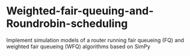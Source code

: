 # Weighted-fair-queuing-and-Roundrobin-scheduling
Implement simulation models of a router running fair queueing (FQ) and weighted fair queueing (WFQ) algorithms based on SimPy
